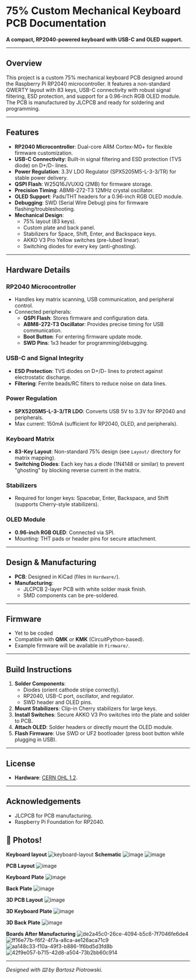 # 75% Custom Mechanical Keyboard PCB Documentation  
**A compact, RP2040-powered keyboard with USB-C and OLED support.**  

---

## Overview  
This project is a custom 75% mechanical keyboard PCB designed around the Raspberry Pi RP2040 microcontroller. It features a non-standard QWERTY layout with 83 keys, USB-C connectivity with robust signal filtering, ESD protection, and support for a 0.96-inch RGB OLED module. The PCB is manufactured by JLCPCB and ready for soldering and programming.  

---

## Features  
- **RP2040 Microcontroller**: Dual-core ARM Cortex-M0+ for flexible firmware customization.  
- **USB-C Connectivity**: Built-in signal filtering and ESD protection (TVS diode) on D+/D- lines.  
- **Power Regulation**: 3.3V LDO Regulator (SPX5205M5-L-3-3/TR) for stable power delivery.  
- **QSPI Flash**: W25Q16JVUXIQ (2MB) for firmware storage.  
- **Precision Timing**: ABM8-272-T3 12MHz crystal oscillator.  
- **OLED Support**: Pads/THT headers for a 0.96-inch RGB OLED module.  
- **Debugging**: SWD (Serial Wire Debug) pins for firmware flashing/troubleshooting.  
- **Mechanical Design**:  
  - 75% layout (83 keys).  
  - Custom plate and back panel.  
  - Stabilizers for Space, Shift, Enter, and Backspace keys.  
  - AKKO V3 Pro Yellow switches (pre-lubed linear).  
  - Switching diodes for every key (anti-ghosting).  

---

## Hardware Details  

### RP2040 Microcontroller  
- Handles key matrix scanning, USB communication, and peripheral control.  
- Connected peripherals:  
  - **QSPI Flash**: Stores firmware and configuration data.  
  - **ABM8-272-T3 Oscillator**: Provides precise timing for USB communication.  
  - **Boot Button**: For entering firmware update mode.  
  - **SWD Pins**: 1x3 header for programming/debugging.  

### USB-C and Signal Integrity  
- **ESD Protection**: TVS diodes on D+/D- lines to protect against electrostatic discharge.  
- **Filtering**: Ferrite beads/RC filters to reduce noise on data lines.  

### Power Regulation  
- **SPX5205M5-L-3-3/TR LDO**: Converts USB 5V to 3.3V for RP2040 and peripherals.  
- Max current: 150mA (sufficient for RP2040, OLED, and peripherals).  

### Keyboard Matrix  
- **83-Key Layout**: Non-standard 75% design (see `Layout/` directory for matrix mapping).  
- **Switching Diodes**: Each key has a diode (1N4148 or similar) to prevent "ghosting" by blocking reverse current in the matrix.  

### Stabilizers  
- Required for longer keys: Spacebar, Enter, Backspace, and Shift (supports Cherry-style stabilizers).  

### OLED Module  
- **0.96-inch RGB OLED**: Connected via SPI.  
- Mounting: THT pads or header pins for secure attachment.  

---

## Design & Manufacturing  
- **PCB**: Designed in KiCad (files in `Hardware/`).   
- **Manufacturing**:  
  - JLCPCB 2-layer PCB with white solder mask finish.  
  - SMD components can be pre-soldered.  

---

## Firmware  
- Yet to be coded
- Compatible with **QMK** or **KMK** (CircuitPython-based).  
- Example firmware will be available in `Firmware/`.  

---

## Build Instructions  
1. **Solder Components**:  
   - Diodes (orient cathode stripe correctly).  
   - RP2040, USB-C port, oscillator, and regulator.  
   - SWD header and OLED pins.  
2. **Mount Stabilizers**: Clip-in Cherry stabilizers for large keys.  
3. **Install Switches**: Secure AKKO V3 Pro switches into the plate and solder to PCB.  
4. **Attach OLED**: Solder headers or directly mount the OLED module.  
5. **Flash Firmware**: Use SWD or UF2 bootloader (press boot button while plugging in USB).  

---

## License  
- **Hardware**: [CERN OHL 1.2](LICENSE_HARDWARE).  
 

---

## Acknowledgements  
- JLCPCB for PCB manufacturing.  
- Raspberry Pi Foundation for RP2040.  

## 📸 Photos!  

**Keyboard layout** 
![keyboard-layout](https://github.com/user-attachments/assets/36374ffc-ff6f-4ab3-b52e-819034e13172)
**Schematic** 
![image](https://github.com/user-attachments/assets/e2352559-2c77-420e-8224-c967ec53c53b)
![image](https://github.com/user-attachments/assets/c1ecb416-31de-44c8-9e1a-9129b640e424)

**PCB Layout**
![image](https://github.com/user-attachments/assets/e2a1e1b3-3463-414b-8dad-01f92e65b5f2)

**Keyboard Plate**
![image](https://github.com/user-attachments/assets/228409c0-0588-44f2-9471-006ce878b704)

**Back Plate**
![image](https://github.com/user-attachments/assets/eb16f702-afb3-4fd0-a452-9f7609b363d3)

**3D PCB Layout**
![image](https://github.com/user-attachments/assets/5ca09da4-3994-46e7-9734-d4910ed0aa89)

**3D Keyboard Plate**
![image](https://github.com/user-attachments/assets/65f55a00-97cf-4d20-8e37-9bb705ff3d45)

**3D Back Plate**
![image](https://github.com/user-attachments/assets/1ba2c2ec-b057-4017-ab46-482667685f35)

**Boards After Manufacturing**
![de2a45c0-26ce-4094-b5c6-7f7046fe6de4](https://github.com/user-attachments/assets/55a00167-a0f2-483d-bb35-7990f8b64e47)
![ff16e77b-f6f2-4f7a-a8ca-ae126aca71c9](https://github.com/user-attachments/assets/05522286-4a75-40ec-affa-df896fff20d5)
![aa148c33-f10a-49f3-b886-1f6bd5d3fd8b](https://github.com/user-attachments/assets/a5459021-be8b-4f22-b05b-54fb88cb2bae)
![42f9e057-b715-42d8-a504-73b2bb60c914](https://github.com/user-attachments/assets/35e36f4b-e37e-4cb5-a0d1-208a5fb0f74c)



---  
*Designed with ⌨️ by Bartosz Piotrowski.*
